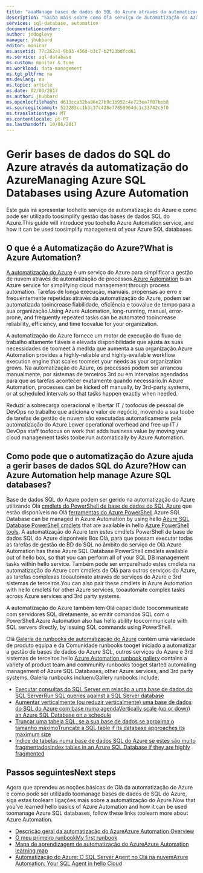 ```yaml
---
title: "aaaManage bases de dados do SQL do Azure através da automatização do Azure | Microsoft Docs"
description: "Saiba mais sobre como Olá serviço de automatização do Azure pode ser utilizados toomanage bases de dados de SQL do Azure à escala."
services: sql-database, automation
documentationcenter: 
author: jodoglevy
manager: jhubbard
editor: monicar
ms.assetid: 77c262a1-9b93-456d-b3c7-b2f23bdfcd61
ms.service: sql-database
ms.custom: monitor & tune
ms.workload: data-management
ms.tgt_pltfrm: na
ms.devlang: na
ms.topic: article
ms.date: 02/03/2017
ms.author: jhubbard
ms.openlocfilehash: d613cca32ba86e27b9c1b952c4e723ea7f07beb0
ms.sourcegitcommit: 523283cc1b3c37c428e77850964dc1c33742c5f0
ms.translationtype: MT
ms.contentlocale: pt-PT
ms.lasthandoff: 10/06/2017
---
```

# <a name="managing-azure-sql-databases-using-azure-automation"></a><span data-ttu-id="dde76-103">Gerir bases de dados do SQL do Azure através da automatização do Azure</span><span class="sxs-lookup"><span data-stu-id="dde76-103">Managing Azure SQL Databases using Azure Automation</span></span>
<span data-ttu-id="dde76-104">Este guia irá apresentar toohello serviço de automatização do Azure e como pode ser utilizado toosimplify gestão das bases de dados SQL do Azure.</span><span class="sxs-lookup"><span data-stu-id="dde76-104">This guide will introduce you toohello Azure Automation service, and how it can be used toosimplify management of your Azure SQL databases.</span></span>

## <a name="what-is-azure-automation"></a><span data-ttu-id="dde76-105">O que é a Automatização do Azure?</span><span class="sxs-lookup"><span data-stu-id="dde76-105">What is Azure Automation?</span></span>
<span data-ttu-id="dde76-106">[A automatização do Azure](https://azure.microsoft.com/services/automation/) é um serviço do Azure para simplificar a gestão de nuvem através de automatização de processos.</span><span class="sxs-lookup"><span data-stu-id="dde76-106">[Azure Automation](https://azure.microsoft.com/services/automation/) is an Azure service for simplifying cloud management through process automation.</span></span> <span data-ttu-id="dde76-107">Tarefas de longa execução, manuais, propensas ao erro e frequentemente repetidas através da automatização do Azure, podem ser automatizada tooincrease fiabilidade, eficiência e toovalue de tempo para a sua organização.</span><span class="sxs-lookup"><span data-stu-id="dde76-107">Using Azure Automation, long-running, manual, error-prone, and frequently repeated tasks can be automated tooincrease reliability, efficiency, and time toovalue for your organization.</span></span>

<span data-ttu-id="dde76-108">A automatização do Azure fornece um motor de execução do fluxo de trabalho altamente fiáveis e elevada disponibilidade que ajusta às suas necessidades de toomeet à medida que aumenta a sua organização.</span><span class="sxs-lookup"><span data-stu-id="dde76-108">Azure Automation provides a highly-reliable and highly-available workflow execution engine that scales toomeet your needs as your organization grows.</span></span> <span data-ttu-id="dde76-109">Na automatização do Azure, os processos podem ser arrancou manualmente, por sistemas de terceiros 3rd ou em intervalos agendados para que as tarefas acontecer exatamente quando necessário.</span><span class="sxs-lookup"><span data-stu-id="dde76-109">In Azure Automation, processes can be kicked off manually, by 3rd-party systems, or at scheduled intervals so that tasks happen exactly when needed.</span></span>

<span data-ttu-id="dde76-110">Reduzir a sobrecarga operacional e libertar IT / toofocus de pessoal de DevOps no trabalho que adiciona o valor de negócio, movendo a sua toobe de tarefas de gestão de nuvem são executadas automaticamente pela automatização do Azure.</span><span class="sxs-lookup"><span data-stu-id="dde76-110">Lower operational overhead and free up IT / DevOps staff toofocus on work that adds business value by moving your cloud management tasks toobe run automatically by Azure Automation.</span></span>

## <a name="how-can-azure-automation-help-manage-azure-sql-databases"></a><span data-ttu-id="dde76-111">Como pode que o automatização do Azure ajuda a gerir bases de dados SQL do Azure?</span><span class="sxs-lookup"><span data-stu-id="dde76-111">How can Azure Automation help manage Azure SQL databases?</span></span>
<span data-ttu-id="dde76-112">Base de dados SQL do Azure podem ser gerido na automatização do Azure utilizando Olá [cmdlets do PowerShell de base de dados do SQL Azure](https://docs.microsoft.com/powershell/servicemanagement/azure.sqldatabase/v1.6.1/azure.sqldatabase/) que estão disponíveis no Olá [ferramentas do Azure PowerShell](/powershell/azure/overview).</span><span class="sxs-lookup"><span data-stu-id="dde76-112">Azure SQL Database can be managed in Azure Automation by using hello [Azure SQL Database PowerShell cmdlets](https://docs.microsoft.com/powershell/servicemanagement/azure.sqldatabase/v1.6.1/azure.sqldatabase/) that are available in hello [Azure PowerShell tools](/powershell/azure/overview).</span></span> <span data-ttu-id="dde76-113">A automatização do Azure tem estes cmdlets PowerShell de base de dados SQL do Azure disponíveis Box Olá, para que possam executar todas as tarefas de gestão de BD do SQL no âmbito do serviço de Olá.</span><span class="sxs-lookup"><span data-stu-id="dde76-113">Azure Automation has these Azure SQL Database PowerShell cmdlets available out of hello box, so that you can perform all of your SQL DB management tasks within hello service.</span></span> <span data-ttu-id="dde76-114">Também pode ser emparelhado estes cmdlets na automatização do Azure com cmdlets de Olá para outros serviços do Azure, as tarefas complexas tooautomate através de serviços do Azure e 3rd sistemas de terceiros.</span><span class="sxs-lookup"><span data-stu-id="dde76-114">You can also pair these cmdlets in Azure Automation with hello cmdlets for other Azure services, tooautomate complex tasks across Azure services and 3rd party systems.</span></span>

<span data-ttu-id="dde76-115">A automatização do Azure também tem Olá capacidade toocommunicate com servidores SQL diretamente, ao emitir comandos SQL com o PowerShell.</span><span class="sxs-lookup"><span data-stu-id="dde76-115">Azure Automation also has hello ability toocommunicate with SQL servers directly, by issuing SQL commands using PowerShell.</span></span>

<span data-ttu-id="dde76-116">Olá [Galeria de runbooks de automatização do Azure](https://azure.microsoft.com/blog/2014/10/07/introducing-the-azure-automation-runbook-gallery/) contém uma variedade de produto equipa e da Comunidade runbooks tooget iniciado a automatizar a gestão de bases de dados do Azure SQL, outros serviços do Azure e 3rd sistemas de terceiros.</span><span class="sxs-lookup"><span data-stu-id="dde76-116">hello [Azure Automation runbook gallery](https://azure.microsoft.com/blog/2014/10/07/introducing-the-azure-automation-runbook-gallery/) contains a variety of product team and community runbooks tooget started automating management of Azure SQL Databases, other Azure services, and 3rd party systems.</span></span> <span data-ttu-id="dde76-117">Galeria runbooks incluem:</span><span class="sxs-lookup"><span data-stu-id="dde76-117">Gallery runbooks include:</span></span>

* [<span data-ttu-id="dde76-118">Executar consultas do SQL Server em relação a uma base de dados do SQL Server</span><span class="sxs-lookup"><span data-stu-id="dde76-118">Run SQL queries against a SQL Server database</span></span>](https://gallery.technet.microsoft.com/scriptcenter/How-to-use-a-SQL-Command-be77f9d2)
* [<span data-ttu-id="dde76-119">Aumentar verticalmente (ou reduzir verticalmente) uma base de dados do SQL do Azure com base numa agenda</span><span class="sxs-lookup"><span data-stu-id="dde76-119">Vertically scale (up or down) an Azure SQL Database on a schedule</span></span>](https://gallery.technet.microsoft.com/scriptcenter/Azure-SQL-Database-e957354f)
* [<span data-ttu-id="dde76-120">Truncar uma tabela SQL, se a sua base de dados se aproxima o tamanho máximo</span><span class="sxs-lookup"><span data-stu-id="dde76-120">Truncate a SQL table if its database approaches its maximum size</span></span>](https://gallery.technet.microsoft.com/scriptcenter/Azure-Automation-Your-SQL-30f8736b)
* [<span data-ttu-id="dde76-121">Índice de tabelas numa base de dados SQL do Azure se estes são muito fragmentados</span><span class="sxs-lookup"><span data-stu-id="dde76-121">Index tables in an Azure SQL Database if they are highly fragmented</span></span>](https://gallery.technet.microsoft.com/scriptcenter/Indexes-tables-in-an-Azure-73a2a8ea)

## <a name="next-steps"></a><span data-ttu-id="dde76-122">Passos seguintes</span><span class="sxs-lookup"><span data-stu-id="dde76-122">Next steps</span></span>
<span data-ttu-id="dde76-123">Agora que aprendeu as noções básicas de Olá da automatização do Azure e como pode ser utilizado toomanage bases de dados de SQL do Azure, siga estas toolearn ligações mais sobre a automatização do Azure.</span><span class="sxs-lookup"><span data-stu-id="dde76-123">Now that you've learned hello basics of Azure Automation and how it can be used toomanage Azure SQL databases, follow these links toolearn more about Azure Automation.</span></span>

* [<span data-ttu-id="dde76-124">Descrição geral da automatização do Azure</span><span class="sxs-lookup"><span data-stu-id="dde76-124">Azure Automation Overview</span></span>](../automation/automation-intro.md)
* [<span data-ttu-id="dde76-125">O meu primeiro runbook</span><span class="sxs-lookup"><span data-stu-id="dde76-125">My first runbook</span></span>](../automation/automation-first-runbook-graphical.md)
* [<span data-ttu-id="dde76-126">Mapa de aprendizagem de automatização do Azure</span><span class="sxs-lookup"><span data-stu-id="dde76-126">Azure Automation learning map</span></span>](https://azure.microsoft.com/documentation/learning-paths/automation/)
* [<span data-ttu-id="dde76-127">Automatização do Azure: O SQL Server Agent no Olá na nuvem</span><span class="sxs-lookup"><span data-stu-id="dde76-127">Azure Automation: Your SQL Agent in hello Cloud</span></span>](https://azure.microsoft.com/blog/2014/06/26/azure-automation-your-sql-agent-in-the-cloud/) 

